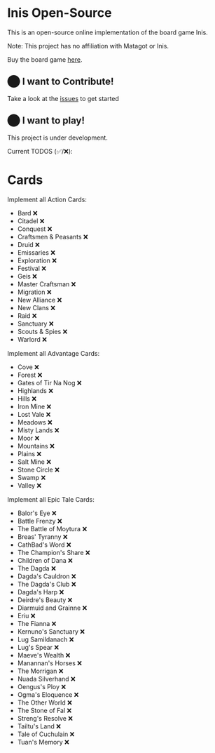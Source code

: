# Inis Open-Source

This is an open-source online implementation of the board game Inis.

Note: This project has no affiliation with Matagot or Inis.

Buy the board game [here](https://www.amazon.com/Matagot-SAS-MTGINI01-Inis-Board/dp/B089Q26FL2/ref=sr_1_2?crid=1V4BDCFBTDFQM&dib=eyJ2IjoiMSJ9.T1Sl48o5skFM8xXWFkvkRH7yIh_lzIqe8gA9WrnI0OTD-gl0MNANYuIFgok_RCzd_TC_OzjVlM9FHBCK2l3lvvwY7HfVd3XJhbtdGUplsC7T_ieEyaT8aarkVxOyYJl3kbYPHtGW1STsBMtFW1f8XjZ8Y76cWFI34N8xLtuutbd7uRv11fwcvUSCZzAJgtig40j4THI2deJxSn5ACz99zh1kmqEay8pMIF3Lh8Qftm0co6TWnFLhPlxoxLp88hqQlaVCwQDBwPn562xPO6LMOOZwGKk9mx8hxXtvdAtLhN8.WLj0uhH-fwSTNMbMsFxu4nUqji_5Yhcu92wkQAWnwVw&dib_tag=se&keywords=inis+boardgame&qid=1720649506&sprefix=inis+boardgam%2Caps%2C115&sr=8-2).

## ⬤ I want to Contribute!

Take a look at the [issues](https://github.com/NevinG/inis/issues) to get started

## ⬤ I want to play!

This project is under development.


Current TODOS (✅/❌):

# Cards

Implement all Action Cards:
 - Bard ❌
 - Citadel ❌
 - Conquest ❌
 - Craftsmen & Peasants ❌
 - Druid ❌
 - Emissaries ❌
 - Exploration ❌
 - Festival ❌
 - Geis ❌
 - Master Craftsman ❌
 - Migration ❌
 - New Alliance ❌
 - New Clans ❌
 - Raid ❌
 - Sanctuary ❌
 - Scouts & Spies ❌
 - Warlord ❌

Implement all Advantage Cards:
 - Cove ❌
 - Forest ❌
 - Gates of Tir Na Nog ❌
 - Highlands ❌
 - Hills ❌
 - Iron Mine ❌
 - Lost Vale ❌
 - Meadows ❌
 - Misty Lands ❌
 - Moor ❌
 - Mountains ❌
 - Plains ❌
 - Salt Mine ❌
 - Stone Circle ❌
 - Swamp ❌
 - Valley ❌

Implement all Epic Tale Cards:
 - Balor's Eye ❌
 - Battle Frenzy ❌
 - The Battle of Moytura ❌
 - Breas' Tyranny ❌
 - CathBad's Word ❌
 - The Champion's Share ❌
 - Children of Dana ❌
 - The Dagda ❌
 - Dagda's Cauldron ❌
 - The Dagda's Club ❌
 - Dagda's Harp ❌
 - Deirdre's Beauty ❌
 - Diarmuid and Grainne ❌
 - Eriu ❌
 - The Fianna ❌
 - Kernuno's Sanctuary ❌
 - Lug Samildanach ❌
 - Lug's Spear ❌
 - Maeve's Wealth ❌
 - Manannan's Horses ❌
 - The Morrigan ❌
 - Nuada Silverhand ❌
 - Oengus's Ploy ❌
 - Ogma's Eloquence ❌
 - The Other World ❌
 - The Stone of Fal ❌
 - Streng's Resolve ❌
 - Tailtu's Land ❌
 - Tale of Cuchulain ❌
 - Tuan's Memory ❌

